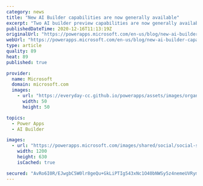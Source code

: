 ```yaml
---
category: news
title: "New AI Builder capabilities are now generally available"
excerpt: "Two AI builder preview capabilities are now generally available. Both new capabilities can be found under the Prediction model card in AI Builder. One of them is prediction of multiple outcomes, and the other is prediction of a numerical field. Features that are generally available are considered production"
publishedDateTime: 2020-12-16T11:13:19Z
originalUrl: "https://powerapps.microsoft.com/en-us/blog/new-ai-builder-capabilities-are-now-generally-available/"
webUrl: "https://powerapps.microsoft.com/en-us/blog/new-ai-builder-capabilities-are-now-generally-available/"
type: article
quality: 89
heat: 89
published: true

provider:
  name: Microsoft
  domain: microsoft.com
  images:
    - url: "https://everyday-cc.github.io/powerapps/assets/images/organizations/microsoft.com-50x50.jpg"
      width: 50
      height: 50

topics:
  - Power Apps
  - AI Builder

images:
  - url: "https://powerapps.microsoft.com/images/shared/social/social-share-post-ignite.png"
    width: 1200
    height: 630
    isCached: true

secured: "AvRo6I0R/EJwgbC5W0lr8geQu+GkLiPTIg543xNc1O40bNWSy5z4nemeUVRym3gaOW2mnfRveprX3SxdcQEttM6HKINAF47ufkfyCFHWfulJzjxOqAK7W6HhU5vPAJuSghL0Zwm4T4TNIrYwScvoqjZsj+wyFzDzB52P9lm375ddU8aNs7dVav3pvEdPP/VaPVk2L/C53t7S0478uy94JvWfXX7K5z+vRakxEKTBgrDBuik3Vf3aBUHxryKfMmIQEyV9n0EcRb/4Aji13uYDqpnX9eK287WYS2/N0xvfqgN9fMqWO8M3TyMzGCgBuhy06m9THeYCPKosh00PFgDmt96yLYmt4m7NBhC1ol1p+68=;QMFSUTZKu49smc7oSc53Gw=="
---
```


